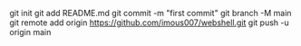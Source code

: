 git init
git add README.md
git commit -m "first commit"
git branch -M main
git remote add origin https://github.com/imous007/webshell.git
git push -u origin main
